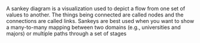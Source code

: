 <div>
  <p>
    A sankey diagram is a visualization used to depict a flow from one set of values to another. The things
    being connected are called nodes and the connections are called links. Sankeys are best used when you want
    to show a many-to-many mapping between two domains (e.g., universities and majors) or multiple paths
    through a set of stages
  </p>
</div>
